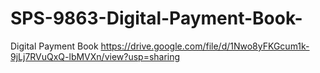 # SPS-9863-Digital-Payment-Book-
Digital Payment Book 
https://drive.google.com/file/d/1Nwo8yFKGcum1k-9jLj7RVuQxQ-lbMVXn/view?usp=sharing

